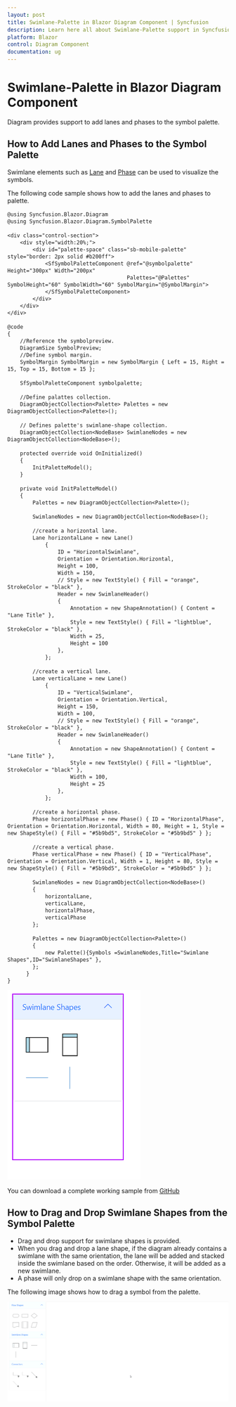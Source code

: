 ```yaml
---
layout: post
title: Swimlane-Palette in Blazor Diagram Component | Syncfusion
description: Learn here all about Swimlane-Palette support in Syncfusion Blazor Diagram component, its elements and more.
platform: Blazor
control: Diagram Component
documentation: ug
---
```


# Swimlane-Palette in Blazor Diagram Component
  Diagram provides support to add lanes and phases to the symbol palette. 

## How to Add Lanes and Phases to the Symbol Palette

Swimlane elements such as [Lane](https://help.syncfusion.com/cr/blazor/Syncfusion.Blazor.Diagram.Lane.html) and [Phase](https://help.syncfusion.com/cr/blazor/Syncfusion.Blazor.Diagram.Phase.html) can be used to visualize the symbols.

The following code sample shows how to add the lanes and phases to palette.

```cshtml
@using Syncfusion.Blazor.Diagram
@using Syncfusion.Blazor.Diagram.SymbolPalette

<div class="control-section">
    <div style="width:20%;">
        <div id="palette-space" class="sb-mobile-palette" style="border: 2px solid #b200ff">
            <SfSymbolPaletteComponent @ref="@symbolpalette" Height="300px" Width="200px"
                                      Palettes="@Palettes" SymbolHeight="60" SymbolWidth="60" SymbolMargin="@SymbolMargin">
            </SfSymbolPaletteComponent>
        </div>
    </div>
</div>

@code
{
    //Reference the symbolpreview.
    DiagramSize SymbolPreview;
    //Define symbol margin.
    SymbolMargin SymbolMargin = new SymbolMargin { Left = 15, Right = 15, Top = 15, Bottom = 15 };

    SfSymbolPaletteComponent symbolpalette;

    //Define palattes collection.
    DiagramObjectCollection<Palette> Palettes = new DiagramObjectCollection<Palette>();

    // Defines palette's swimlane-shape collection.
    DiagramObjectCollection<NodeBase> SwimlaneNodes = new DiagramObjectCollection<NodeBase>();

    protected override void OnInitialized()
    {
        InitPaletteModel();
    }

    private void InitPaletteModel()
    {
        Palettes = new DiagramObjectCollection<Palette>();

        SwimlaneNodes = new DiagramObjectCollection<NodeBase>();

        //create a horizontal lane.
        Lane horizontalLane = new Lane()
            {
                ID = "HorizontalSwimlane",
                Orientation = Orientation.Horizontal,
                Height = 100,
                Width = 150,
                // Style = new TextStyle() { Fill = "orange", StrokeColor = "black" },
                Header = new SwimlaneHeader()
                {
                    Annotation = new ShapeAnnotation() { Content = "Lane Title" },
                    Style = new TextStyle() { Fill = "lightblue", StrokeColor = "black" },
                    Width = 25,
                    Height = 100
                },
            };

        //create a vertical lane.
        Lane verticalLane = new Lane()
            {
                ID = "VerticalSwimlane",
                Orientation = Orientation.Vertical,
                Height = 150,
                Width = 100,
                // Style = new TextStyle() { Fill = "orange", StrokeColor = "black" },
                Header = new SwimlaneHeader()
                {
                    Annotation = new ShapeAnnotation() { Content = "Lane Title" },
                    Style = new TextStyle() { Fill = "lightblue", StrokeColor = "black" },
                    Width = 100,
                    Height = 25
                },
            };

        //create a horizontal phase.
        Phase horizontalPhase = new Phase() { ID = "HorizontalPhase", Orientation = Orientation.Horizontal, Width = 80, Height = 1, Style = new ShapeStyle() { Fill = "#5b9bd5", StrokeColor = "#5b9bd5" } };

        //create a vertical phase.
        Phase verticalPhase = new Phase() { ID = "VerticalPhase", Orientation = Orientation.Vertical, Width = 1, Height = 80, Style = new ShapeStyle() { Fill = "#5b9bd5", StrokeColor = "#5b9bd5" } };

        SwimlaneNodes = new DiagramObjectCollection<NodeBase>()
        {
            horizontalLane,
            verticalLane,
            horizontalPhase,
            verticalPhase
        };

        Palettes = new DiagramObjectCollection<Palette>()
        {
            new Palette(){Symbols =SwimlaneNodes,Title="Swimlane Shapes",ID="SwimlaneShapes" },
        };
      }
}
```

![Swimlane SymbolPalette Shapes](Swimlane-images/Swimlane_SymbolPalette.PNG)

You can download a complete working sample from [GitHub](https://github.com/SyncfusionExamples/Blazor-Diagram-Examples/tree/master/UG-Samples/Swimlanes/SwimlanePalette)


## How to Drag and Drop Swimlane Shapes from the Symbol Palette

* Drag and drop support for swimlane shapes is provided.
* When you drag and drop a lane shape, if the diagram already contains a swimlane with the same orientation, the lane will be added and stacked inside the swimlane based on the order. Otherwise, it will be added as a new swimlane.
* A phase will only drop on a swimlane shape with the same orientation.

The following image shows how to drag a symbol from the palette.

![Drag Symbol from Palette](Swimlane-images/Symbol_palette.gif)
